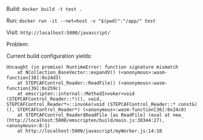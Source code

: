 Build: `docker build -t test .`

Run: `docker run -it --net=host -v "$(pwd)":"/app/" test`

Visit: `http://localhost:5000/javascript/`

Problem:

Current build configuration yields:

```
Uncaught (in promise) RuntimeError: function signature mismatch
    at NCollection_BaseVector::expandV() (<anonymous>:wasm-function[38]:0x24d3)
    at STEPCAFControl_Reader::ReadFile() (<anonymous>:wasm-function[39]:0x259c)
    at emscripten::internal::MethodInvoker<void (STEPCAFControl_Reader::*)(), void, STEPCAFControl_Reader*>::invoke(void (STEPCAFControl_Reader::* const&)(), STEPCAFControl_Reader*) (<anonymous>:wasm-function[36]:0x24c0)
    at STEPCAFControl_Reader$ReadFile [as ReadFile] (eval at new_ (http://localhost:5000/emscripten/build/main.js:30344:27), <anonymous>:8:1)
    at http://localhost:5000/javascript/myWorker.js:14:10
```
